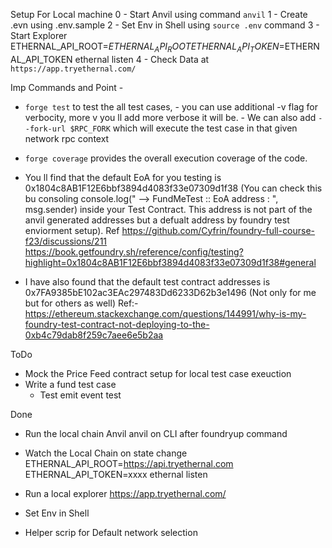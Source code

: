 Setup For Local machine
0 - Start Anvil using command `anvil`
1 - Create .evn using .env.sample 
2 - Set Env in Shell using `source .env` command
3 - Start Explorer ETHERNAL_API_ROOT=$ETHERNAL_API_ROOT ETHERNAL_API_TOKEN=$ETHERNAL_API_TOKEN ethernal listen
4 - Check Data at `https://app.tryethernal.com/`




Imp Commands and Point -
- `forge test` to test the all test cases, 
      - you can use additional -v flag for verbocity, more v you ll add more verbose it will be.
      - We can also add `--fork-url $RPC_FORK` which will execute the test case in that given network rpc context

- `forge coverage` provides the overall execution coverage of the code.

- You ll find that the default EoA for you testing is 0x1804c8AB1F12E6bbf3894d4083f33e07309d1f38
(You can check this bu consoling console.log(" --> FundMeTest :: EoA address : ", msg.sender) inside your Test Contract. This address is not part of the anvil generated addresses but a defualt address by foundry test enviorment setup).
Ref https://github.com/Cyfrin/foundry-full-course-f23/discussions/211 https://book.getfoundry.sh/reference/config/testing?highlight=0x1804c8AB1F12E6bbf3894d4083f33e07309d1f38#general

- I have also found that the default test contract addresses is 0x7FA9385bE102ac3EAc297483Dd6233D62b3e1496 (Not only for me but for others as well)
Ref:- https://ethereum.stackexchange.com/questions/144991/why-is-my-foundry-test-contract-not-deploying-to-the-0xb4c79dab8f259c7aee6e5b2aa


ToDo 
- Mock the Price Feed contract setup for local test case exeuction
- Write a fund test case
  - Test emit event test


Done 
- Run the local chain Anvil
  anvil on CLI after foundryup command  
- Watch the Local Chain on state change
  ETHERNAL_API_ROOT=https://api.tryethernal.com ETHERNAL_API_TOKEN=xxxx ethernal listen
- Run a local explorer
  https://app.tryethernal.com/

- Set Env in Shell

- Helper scrip for Default network selection
